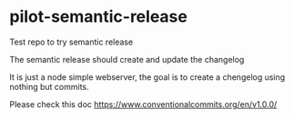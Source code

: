 # pilot-semantic-release
Test repo to try semantic release

The semantic release should create and update the changelog

It is just a node simple webserver, the goal is to create
a chengelog using nothing but commits.

Please check this doc https://www.conventionalcommits.org/en/v1.0.0/

